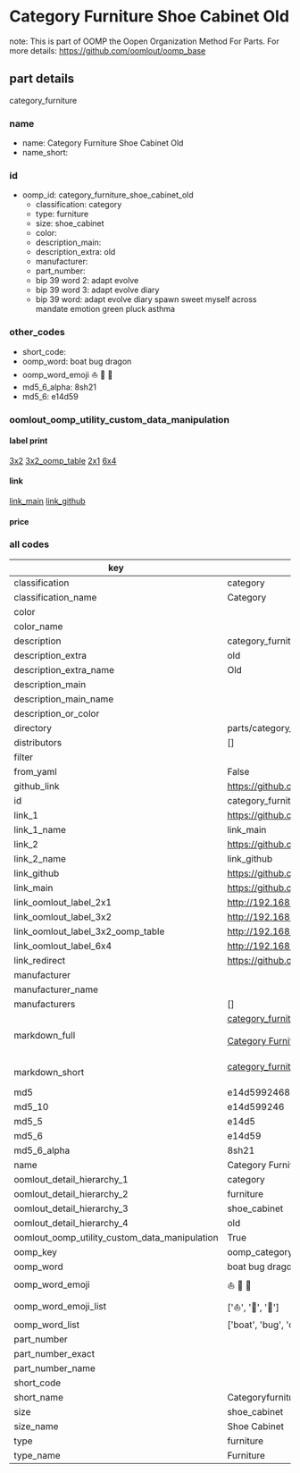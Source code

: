 # Category Furniture Shoe Cabinet Old  

note: This is part of OOMP the Oopen Organization Method For Parts. For more details: https://github.com/oomlout/oomp_base

##  part details
  



category_furniture



### name
* name: Category Furniture Shoe Cabinet Old
* name_short: 
### id
* oomp_id: category_furniture_shoe_cabinet_old
  * classification: category
  * type: furniture
  * size: shoe_cabinet
  * color: 
  * description_main: 
  * description_extra: old
  * manufacturer: 
  * part_number: 
  * bip 39 word 2: adapt evolve
  * bip 39 word 3: adapt evolve diary
  * bip 39 word: adapt evolve diary spawn sweet myself across mandate emotion green pluck asthma

### other_codes
* short_code: 
* oomp_word: boat bug dragon
* oomp_word_emoji :boat: :bug: :dragon:
* md5_6_alpha: 8sh21
* md5_6: e14d59






### oomlout_oomp_utility_custom_data_manipulation
#### label print
[3x2](http://192.168.1.245:1112/?label=oomp%208sh21)
[3x2_oomp_table](http://192.168.1.108:1112/?label=oomp%208sh21)
[2x1](http://192.168.1.242:1112/?label=oomp%208sh21)
[6x4](http://192.168.1.55:1112/?label=oomp%208sh21)    

#### link

[link_main](https://github.com/oomlout/oomlout_oomp_version_1_messy/tree/main/parts/category_furniture_shoe_cabinet_old) [link_github](https://github.com/oomlout/oomlout_oomp_version_1_messy/tree/main/parts/category_furniture_shoe_cabinet_old)                             

#### price







### all codes 
| key | value |  
| --- | --- |  
| classification | category |  
| classification_name | Category |  
| color |  |  
| color_name |  |  
| description | category_furniture |  
| description_extra | old |  
| description_extra_name | Old |  
| description_main |  |  
| description_main_name |  |  
| description_or_color |   |  
| directory | parts/category_furniture_shoe_cabinet_old |  
| distributors | [] |  
| filter |  |  
| from_yaml | False |  
| github_link | https://github.com/oomlout/oomlout_oomp_part_src/tree/main/parts/category_furniture_shoe_cabinet_old |  
| id | category_furniture_shoe_cabinet_old |  
| link_1 | https://github.com/oomlout/oomlout_oomp_version_1_messy/tree/main/parts/category_furniture_shoe_cabinet_old |  
| link_1_name | link_main |  
| link_2 | https://github.com/oomlout/oomlout_oomp_version_1_messy/tree/main/parts/category_furniture_shoe_cabinet_old |  
| link_2_name | link_github |  
| link_github | https://github.com/oomlout/oomlout_oomp_version_1_messy/tree/main/parts/category_furniture_shoe_cabinet_old |  
| link_main | https://github.com/oomlout/oomlout_oomp_version_1_messy/tree/main/parts/category_furniture_shoe_cabinet_old |  
| link_oomlout_label_2x1 | http://192.168.1.242:1112/?label=oomp%208sh21 |  
| link_oomlout_label_3x2 | http://192.168.1.245:1112/?label=oomp%208sh21 |  
| link_oomlout_label_3x2_oomp_table | http://192.168.1.108:1112/?label=oomp%208sh21 |  
| link_oomlout_label_6x4 | http://192.168.1.55:1112/?label=oomp%208sh21 |  
| link_redirect | https://github.com/oomlout/oomlout_oomp_version_1_messy/tree/main/parts/category_furniture_shoe_cabinet_old |  
| manufacturer |  |  
| manufacturer_name |  |  
| manufacturers | [] |  
| markdown_full | [category_furniture_shoe_cabinet_old](none)<br>[](none)<br>[Category Furniture Shoe Cabinet Old](none)<br><br> |  
| markdown_short | [category_furniture_shoe_cabinet_old](none)<br><br> |  
| md5 | e14d59924687004a496ddd0a7a938818 |  
| md5_10 | e14d599246 |  
| md5_5 | e14d5 |  
| md5_6 | e14d59 |  
| md5_6_alpha | 8sh21 |  
| name | Category Furniture Shoe Cabinet Old |  
| oomlout_detail_hierarchy_1 | category |  
| oomlout_detail_hierarchy_2 | furniture |  
| oomlout_detail_hierarchy_3 | shoe_cabinet |  
| oomlout_detail_hierarchy_4 | old |  
| oomlout_oomp_utility_custom_data_manipulation | True |  
| oomp_key | oomp_category_furniture_shoe_cabinet_old |  
| oomp_word | boat bug dragon |  
| oomp_word_emoji | :boat: :bug: :dragon: |  
| oomp_word_emoji_list | [':boat:', ':bug:', ':dragon:'] |  
| oomp_word_list | ['boat', 'bug', 'dragon'] |  
| part_number |  |  
| part_number_exact |  |  
| part_number_name |  |  
| short_code |  |  
| short_name | Categoryfurniture |  
| size | shoe_cabinet |  
| size_name | Shoe Cabinet |  
| type | furniture |  
| type_name | Furniture |  
